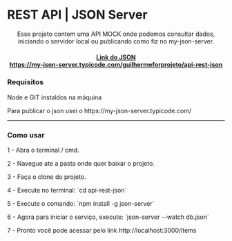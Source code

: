 # REST API | JSON Server

<div style="text-align:center">

</div>

<div style="text-align:center">
Esse projeto contem uma API MOCK onde podemos consultar dados, iniciando o servidor local ou publicando como fiz no my-json-server.
<h4><a href="https://my-json-server.typicode.com/guilhermeforprojeto/api-rest-json">Link do JSON </br> https://my-json-server.typicode.com/guilhermeforprojeto/api-rest-json</a></h4>
</div>
<div>
<h3>Requisitos</h3>
<p>Node e GIT instaldos na máquina</p>
<p>Para publicar o json usei o <a>https://my-json-server.typicode.com/ </a></p>
<hr>
</div>
<h3>Como usar</h3>
<p>1 - Abra o terminal / cmd.</p>
<p>2 - Navegue ate a pasta onde quer baixar o projeto.</p>
<p>3 - Faça o clone do projeto.</p>
<p>4 - Execute no terminal: `cd api-rest-json`</p>
<p>5 - Execute o comando: `npm install -g json-server`</p>
<p>6 - Agora para iniciar o serviço, execute: `json-server --watch db.json`</p>
<p>7 - Pronto você pode acessar pelo link http://localhost:3000/items</p>
